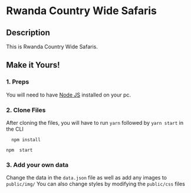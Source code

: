 # Rwanda Country Wide Safaris


## Description
This is Rwanda Country Wide Safaris.

## Make it Yours!
### 1. Preps
You will need to have <a href="https://nodejs.org/">Node JS</a> installed on your pc.

### 2. Clone Files
After cloning the files, you will have to run ```yarn``` followed by ```yarn start``` in the CLI

``  npm install``

``npm  start``

### 3. Add your own data
Change the data in the ```data.json``` file as well as add any images to ```public/img/```
You can also change styles by modifying the ```public/css``` files
